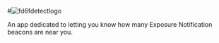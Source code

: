 #![fd6fdetectlogo](https://user-images.githubusercontent.com/37220586/143490833-a88e4666-dcca-4613-bcee-bb2a33af67c0.png)

An app dedicated to letting you know how many Exposure Notification beacons are near you.
